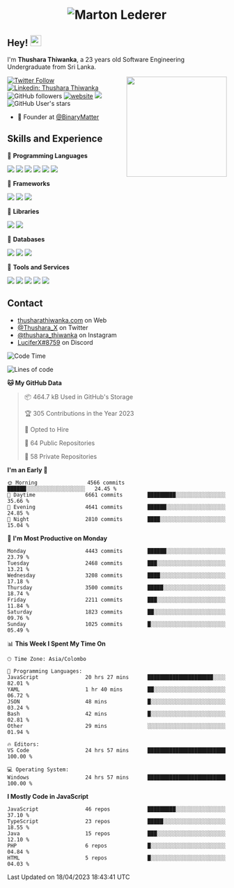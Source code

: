 <h1 align="center">
  <img src="https://raw.githubusercontent.com/ThusharaX/ThusharaX/master/name.svg" alt="Marton Lederer" />
</h1>

## Hey! <img src="https://media.giphy.com/media/hvRJCLFzcasrR4ia7z/giphy.gif" width="25px" height="25px">  
I'm <strong>Thushara Thiwanka</strong>, a 23 years old Software Engineering Undergraduate from Sri Lanka.

<img align='right' src="https://media.giphy.com/media/M9gbBd9nbDrOTu1Mqx/giphy.gif" width="230">

[![Twitter Follow](https://img.shields.io/twitter/follow/Thushara_X?label=Follow)](https://twitter.com/intent/follow?screen_name=Thushara_X)
[![Linkedin: Thushara Thiwanka](https://img.shields.io/badge/-Thushara_Thiwanaka-blue?style=flat-square&logo=Linkedin&logoColor=white&link=https://www.linkedin.com/in/thushara-thiwanka/)](https://www.linkedin.com/in/thushara-thiwanka/)
![GitHub followers](https://img.shields.io/github/followers/ThusharaX?label=Follow&style=social)
[![website](https://img.shields.io/badge/Website-46a2f1.svg?&style=flat-square&logo=Google-Chrome&logoColor=white&link=https://anmolsingh.me/)](https://thusharathiwanka.com/)
![](https://camo.githubusercontent.com/f1c00c1d3c0d9b8f4431c8082be05835cd7795233799bcef63c216d59cf4f6a0/68747470733a2f2f6b6f6d617265762e636f6d2f67687076632f3f757365726e616d653d546875736861726158267374796c653d666c617426636f6c6f723d627269676874677265656e)
![GitHub User's stars](https://img.shields.io/github/stars/ThusharaX?affiliations=OWNER%2CCOLLABORATOR%2CORGANIZATION_MEMBER&style=social)

<!-- - 🧭 Founder at [@Nano-Spark](https://github.com/Nano-Spark) -->
- 🧭 Founder at [@BinaryMatter](https://github.com/BinaryMatter)

<!-- - 👥 Core team member at [@Binary-Matter](https://github.com/Binary-Matter) and [@SLIIT-2020-June](https://github.com/SLIIT-2020-June) -->

## Skills and Experience
🔴 <strong>Programming Languages</strong>

![](https://img.shields.io/badge/Python-3776AB?style=for-the-badge&logo=python&logoColor=white)
![](https://img.shields.io/badge/C-00599C?style=for-the-badge&logo=c&logoColor=white)
![](https://img.shields.io/badge/C%2B%2B-00599C?style=for-the-badge&logo=c%2B%2B&logoColor=white)
![](https://img.shields.io/badge/JavaScript-F7DF1E?style=for-the-badge&logo=javascript&logoColor=black)
![](https://img.shields.io/badge/Java-ED8B00?style=for-the-badge&logo=java&logoColor=white)
![](https://img.shields.io/badge/PHP-777BB4?style=for-the-badge&logo=php&logoColor=white)

🔴 <strong>Frameworks</strong>

![](https://img.shields.io/badge/Django-092E20?style=for-the-badge&logo=django&logoColor=white)
![](https://img.shields.io/badge/Flask-000000?style=for-the-badge&logo=flask&logoColor=white)
![](https://img.shields.io/badge/Bootstrap-563D7C?style=for-the-badge&logo=bootstrap&logoColor=white)

🔴 <strong>Libraries</strong>

![](https://img.shields.io/badge/React-20232A?style=for-the-badge&logo=react&logoColor=61DAFB)
![](https://img.shields.io/badge/Redux-593D88?style=for-the-badge&logo=redux&logoColor=white)

🔴 <strong>Databases</strong>

![](https://img.shields.io/badge/PostgreSQL-316192?style=for-the-badge&logo=postgresql&logoColor=white)
![](	https://img.shields.io/badge/SQLite-07405E?style=for-the-badge&logo=sqlite&logoColor=white)
![](	https://img.shields.io/badge/MySQL-00000F?style=for-the-badge&logo=mysql&logoColor=white)

🔴 <strong>Tools and Services</strong>

![](https://img.shields.io/badge/Git-F05032?style=for-the-badge&logo=git&logoColor=white)
![](	https://img.shields.io/badge/Heroku-430098?style=for-the-badge&logo=heroku&logoColor=white)
![](https://img.shields.io/badge/Visual_Studio_Code-0078D4?style=for-the-badge&logo=visual%20studio%20code&logoColor=white)
![](https://img.shields.io/badge/Visual_Studio_2019-5C2D91?style=for-the-badge&logo=visual%20studio&logoColor=white)
![](https://img.shields.io/badge/firebase-ffca28?style=for-the-badge&logo=firebase&logoColor=white)

## Contact
- [thusharathiwanka.com](https://thusharathiwanka.com/) on Web
- [@Thushara_X](https://twitter.com/Thushara_X/) on Twitter
- [@thushara_thiwanka](https://www.instagram.com/thushara_thiwanka/) on Instagram
- [LuciferX#8759](./) on Discord

<!--START_SECTION:waka-->
![Code Time](http://img.shields.io/badge/Code%20Time-947%20hrs%2055%20mins-blue)

![Lines of code](https://img.shields.io/badge/From%20Hello%20World%20I%27ve%20Written-6.5%20million%20lines%20of%20code-blue)

**🐱 My GitHub Data** 

> 📦 464.7 kB Used in GitHub's Storage 
 > 
> 🏆 305 Contributions in the Year 2023
 > 
> 💼 Opted to Hire
 > 
> 📜 64 Public Repositories 
 > 
> 🔑 58 Private Repositories 
 > 
**I'm an Early 🐤** 

```text
🌞 Morning                4566 commits        ██████░░░░░░░░░░░░░░░░░░░   24.45 % 
🌆 Daytime                6661 commits        █████████░░░░░░░░░░░░░░░░   35.66 % 
🌃 Evening                4641 commits        ██████░░░░░░░░░░░░░░░░░░░   24.85 % 
🌙 Night                  2810 commits        ████░░░░░░░░░░░░░░░░░░░░░   15.04 % 
```
📅 **I'm Most Productive on Monday** 

```text
Monday                   4443 commits        ██████░░░░░░░░░░░░░░░░░░░   23.79 % 
Tuesday                  2468 commits        ███░░░░░░░░░░░░░░░░░░░░░░   13.21 % 
Wednesday                3208 commits        ████░░░░░░░░░░░░░░░░░░░░░   17.18 % 
Thursday                 3500 commits        █████░░░░░░░░░░░░░░░░░░░░   18.74 % 
Friday                   2211 commits        ███░░░░░░░░░░░░░░░░░░░░░░   11.84 % 
Saturday                 1823 commits        ██░░░░░░░░░░░░░░░░░░░░░░░   09.76 % 
Sunday                   1025 commits        █░░░░░░░░░░░░░░░░░░░░░░░░   05.49 % 
```


📊 **This Week I Spent My Time On** 

```text
🕑︎ Time Zone: Asia/Colombo

💬 Programming Languages: 
JavaScript               20 hrs 27 mins      █████████████████████░░░░   82.01 % 
YAML                     1 hr 40 mins        ██░░░░░░░░░░░░░░░░░░░░░░░   06.72 % 
JSON                     48 mins             █░░░░░░░░░░░░░░░░░░░░░░░░   03.24 % 
Bash                     42 mins             █░░░░░░░░░░░░░░░░░░░░░░░░   02.81 % 
Other                    29 mins             ░░░░░░░░░░░░░░░░░░░░░░░░░   01.94 % 

🔥 Editors: 
VS Code                  24 hrs 57 mins      █████████████████████████   100.00 % 

💻 Operating System: 
Windows                  24 hrs 57 mins      █████████████████████████   100.00 % 
```

**I Mostly Code in JavaScript** 

```text
JavaScript               46 repos            █████████░░░░░░░░░░░░░░░░   37.10 % 
TypeScript               23 repos            █████░░░░░░░░░░░░░░░░░░░░   18.55 % 
Java                     15 repos            ███░░░░░░░░░░░░░░░░░░░░░░   12.10 % 
PHP                      6 repos             █░░░░░░░░░░░░░░░░░░░░░░░░   04.84 % 
HTML                     5 repos             █░░░░░░░░░░░░░░░░░░░░░░░░   04.03 % 
```




 Last Updated on 18/04/2023 18:43:41 UTC
<!--END_SECTION:waka-->
